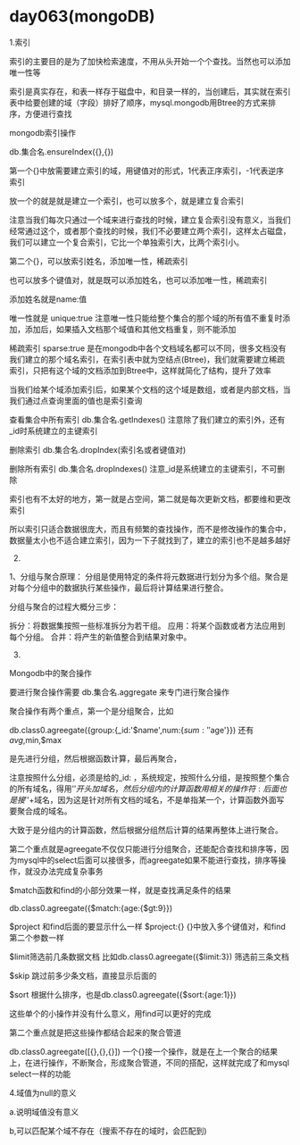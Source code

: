 # day063(mongoDB)

1.索引

索引的主要目的是为了加快检索速度，不用从头开始一个个查找。当然也可以添加唯一性等

索引是真实存在，和表一样存于磁盘中，和目录一样的，当创建后，其实就在索引表中给要创建的域（字段）排好了顺序，mysql.mongodb用Btree的方式来排序，方便进行查找

mongodb索引操作

db.集合名.ensureIndex({},{})

第一个{}中放需要建立索引的域，用键值对的形式，1代表正序索引，-1代表逆序索引

放一个的就是就是建立一个索引，也可以放多个，就是建立复合索引

注意当我们每次只通过一个域来进行查找的时候，建立复合索引没有意义，当我们经常通过这个，或者那个查找的时候，我们不必要建立两个索引，这样太占磁盘，我们可以建立一个复合索引，它比一个单独索引大，比两个索引小。

第二个{}，可以放索引姓名，添加唯一性，稀疏索引

也可以放多个键值对，就是既可以添加姓名，也可以添加唯一性，稀疏索引

添加姓名就是name:值  

唯一性就是 unique:true  注意唯一性只能给整个集合的那个域的所有值不重复时添加，添加后，如果插入文档那个域值和其他文档重复，则不能添加

稀疏索引 sparse:true 是在mongodb中各个文档域名都可以不同，很多文档没有我们建立的那个域名索引，在索引表中就为空结点(Btree)，我们就需要建立稀疏索引，只把有这个域的文档添加到Btree中，这样就简化了结构，提升了效率

当我们给某个域添加索引后，如果某个文档的这个域是数组，或者是内部文档，当我们通过点查询里面的值也是索引查询

查看集合中所有索引 db.集合名.getIndexes() 注意除了我们建立的索引外，还有_id时系统建立的主键索引

删除索引 db.集合名.dropIndex(索引名或者键值对)

删除所有索引 db.集合名.dropIndexes()  注意_id是系统建立的主键索引，不可删除

索引也有不太好的地方，第一就是占空间，第二就是每次更新文档，都要维和更改索引

所以索引只适合数据很庞大，而且有频繁的查找操作，而不是修改操作的集合中，数据量太小也不适合建立索引，因为一下子就找到了，建立的索引也不是越多越好

2.

1、分组与聚合原理：
分组是使用特定的条件将元数据进行划分为多个组。聚合是对每个分组中的数据执行某些操作，最后将计算结果进行整合。

分组与聚合的过程大概分三步：

拆分：将数据集按照一些标准拆分为若干组。
应用：将某个函数或者方法应用到每个分组。
合并：将产生的新值整合到结果对象中。

3.

Mongodb中的聚合操作

要进行聚合操作需要 db.集合名.aggregate 来专门进行聚合操作

聚合操作有两个重点，第一个是分组聚合，比如

db.class0.agreegate({group:{_id:'$name',num:{$sum:''$age'}})  还有$avg,$min,$max

是先进行分组，然后根据函数计算，最后再聚合，

注意按照什么分组，必须是给的_id:  ，系统规定，按照什么分组，是按照整个集合的所有域名，得用'$'开头加域名，然后分组内的计算函数用相关的操作符:后面也是接'$'+域名，因为这是针对所有文档的域名，不是单指某一个，计算函数外面写要聚合成的域名。

大致于是分组内的计算函数，然后根据分组然后计算的结果再整体上进行聚合。

第二个重点就是agreegate不仅仅只能进行分组聚合，还能配合查找和排序等，因为mysql中的select后面可以接很多，而agreegate如果不能进行查找，排序等操作，就没办法完成复杂事务

$match函数和find的小部分效果一样，就是查找满足条件的结果

db.class0.agreegate({$match:{age:{$gt:9}})

$project 和find后面的要显示什么一样 $project:{} {}中放入多个键值对，和find第二个参数一样

$limit筛选前几条数据文档 比如db.class0.agreegate({$limit:3}) 筛选前三条文档

$skip 跳过前多少条文档，直接显示后面的

$sort 根据什么排序，也是db.class0.agreegate({$sort:{age:1}}) 

这些单个的小操作并没有什么意义，用find可以更好的完成

第二个重点就是把这些操作都结合起来的聚合管道

db.class0.agreegate([{},{},{}])  一个{}接一个操作，就是在上一个聚合的结果上，在进行操作，不断聚合，形成聚合管道，不同的搭配，这样就完成了和mysql select一样的功能

4.域值为null的意义

a.说明域值没有意义

b,可以匹配某个域不存在（搜索不存在的域时，会匹配到)



